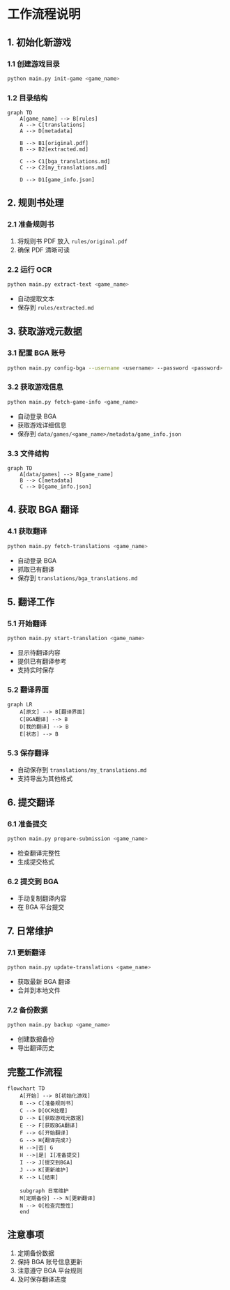# 工作流程说明

## 1. 初始化新游戏

### 1.1 创建游戏目录

```bash
python main.py init-game <game_name>
```

### 1.2 目录结构

```mermaid
graph TD
    A[game_name] --> B[rules]
    A --> C[translations]
    A --> D[metadata]

    B --> B1[original.pdf]
    B --> B2[extracted.md]

    C --> C1[bga_translations.md]
    C --> C2[my_translations.md]

    D --> D1[game_info.json]
```

## 2. 规则书处理

### 2.1 准备规则书

1. 将规则书 PDF 放入 `rules/original.pdf`
2. 确保 PDF 清晰可读

### 2.2 运行 OCR

```bash
python main.py extract-text <game_name>
```

- 自动提取文本
- 保存到 `rules/extracted.md`

## 3. 获取游戏元数据

### 3.1 配置 BGA 账号

```bash
python main.py config-bga --username <username> --password <password>
```

### 3.2 获取游戏信息

```bash
python main.py fetch-game-info <game_name>
```

- 自动登录 BGA
- 获取游戏详细信息
- 保存到 `data/games/<game_name>/metadata/game_info.json`

### 3.3 文件结构

```mermaid
graph TD
    A[data/games] --> B[game_name]
    B --> C[metadata]
    C --> D[game_info.json]
```

## 4. 获取 BGA 翻译

### 4.1 获取翻译

```bash
python main.py fetch-translations <game_name>
```

- 自动登录 BGA
- 抓取已有翻译
- 保存到 `translations/bga_translations.md`

## 5. 翻译工作

### 5.1 开始翻译

```bash
python main.py start-translation <game_name>
```

- 显示待翻译内容
- 提供已有翻译参考
- 支持实时保存

### 5.2 翻译界面

```mermaid
graph LR
    A[原文] --> B[翻译界面]
    C[BGA翻译] --> B
    D[我的翻译] --> B
    E[状态] --> B
```

### 5.3 保存翻译

- 自动保存到 `translations/my_translations.md`
- 支持导出为其他格式

## 6. 提交翻译

### 6.1 准备提交

```bash
python main.py prepare-submission <game_name>
```

- 检查翻译完整性
- 生成提交格式

### 6.2 提交到 BGA

- 手动复制翻译内容
- 在 BGA 平台提交

## 7. 日常维护

### 7.1 更新翻译

```bash
python main.py update-translations <game_name>
```

- 获取最新 BGA 翻译
- 合并到本地文件

### 7.2 备份数据

```bash
python main.py backup <game_name>
```

- 创建数据备份
- 导出翻译历史

## 完整工作流程

```mermaid
flowchart TD
    A[开始] --> B[初始化游戏]
    B --> C[准备规则书]
    C --> D[OCR处理]
    D --> E[获取游戏元数据]
    E --> F[获取BGA翻译]
    F --> G[开始翻译]
    G --> H{翻译完成?}
    H -->|否| G
    H -->|是| I[准备提交]
    I --> J[提交到BGA]
    J --> K[更新维护]
    K --> L[结束]

    subgraph 日常维护
    M[定期备份] --> N[更新翻译]
    N --> O[检查完整性]
    end
```

## 注意事项

1. 定期备份数据
2. 保持 BGA 账号信息更新
3. 注意遵守 BGA 平台规则
4. 及时保存翻译进度
